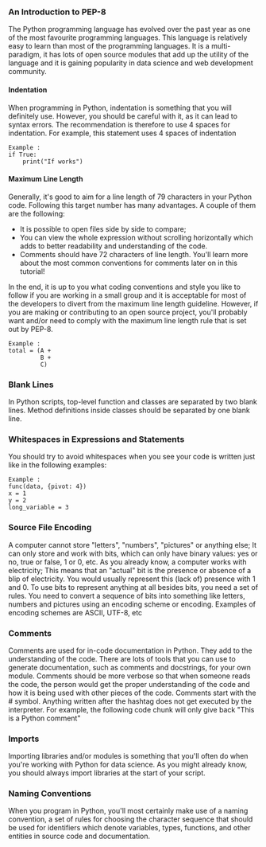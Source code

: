 ### An Introduction to PEP-8
The Python programming language has evolved over the past year as one of the most favourite programming languages. This language is relatively easy to learn than most of the programming languages. It is a multi-paradigm, it has lots of open source modules that add up the utility of the language and it is gaining popularity in data science and web development community.
#### Indentation
When programming in Python, indentation is something that you will definitely use. However, you should be careful with it, as it can lead to syntax errors. The recommendation is therefore to use 4 spaces for indentation. For example, this statement uses 4 spaces of indentation
```
Example :
if True:
    print("If works")
```
#### Maximum Line Length
Generally, it's good to aim for a line length of 79 characters in your Python code.
Following this target number has many advantages. A couple of them are the following:
- It is possible to open files side by side to compare;
- You can view the whole expression without scrolling horizontally which adds to better readability and understanding of the code.
- Comments should have 72 characters of line length. You'll learn more about the most common conventions for comments later on in this tutorial!

In the end, it is up to you what coding conventions and style you like to follow if you are working in a small group and it is acceptable for most of the developers to divert from the maximum line length guideline. However, if you are making or contributing to an open source project, you'll probably want and/or need to comply with the maximum line length rule that is set out by PEP-8.
```
Example :
total = (A +
         B +
         C)
```
### Blank Lines
In Python scripts, top-level function and classes are separated by two blank lines. Method definitions inside classes should be separated by one blank line.
### Whitespaces in Expressions and Statements
You should try to avoid whitespaces when you see your code is written just like in the following examples:
```
Example :
func(data, {pivot: 4})
x = 1
y = 2
long_variable = 3
```
### Source File Encoding
A computer cannot store "letters", "numbers", "pictures" or anything else; It can only store and work with bits, which can only have binary values: yes or no, true or false, 1 or 0, etc. As you already know, a computer works with electricity; This means that an "actual" bit is the presence or absence of a blip of electricity. You would usually represent this (lack of) presence with 1 and 0.
To use bits to represent anything at all besides bits, you need a set of rules. You need to convert a sequence of bits into something like letters, numbers and pictures using an encoding scheme or encoding. Examples of encoding schemes are ASCII, UTF-8, etc
### Comments
Comments are used for in-code documentation in Python. They add to the understanding of the code. There are lots of tools that you can use to generate documentation, such as comments and docstrings, for your own module. Comments should be more verbose so that when someone reads the code, the person would get the proper understanding of the code and how it is being used with other pieces of the code.
Comments start with the # symbol. Anything written after the hashtag does not get executed by the interpreter. For example, the following code chunk will only give back "This is a Python comment"
### Imports
Importing libraries and/or modules is something that you'll often do when you're working with Python for data science. As you might already know, you should always import libraries at the start of your script.
### Naming Conventions
When you program in Python, you'll most certainly make use of a naming convention, a set of rules for choosing the character sequence that should be used for identifiers which denote variables, types, functions, and other entities in source code and documentation.

